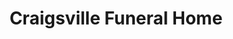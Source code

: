 ---
title: "Craigsville Funeral Home"
url: /craigsville/craigsville-funeral-home/
shop: Bestattungen
---
